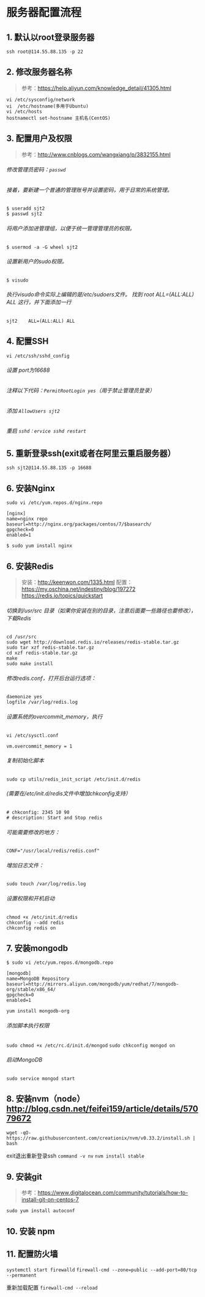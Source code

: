 # 服务器配置流程
## 1. 默认以root登录服务器
`ssh root@114.55.88.135 -p 22`
## 2. 修改服务器名称
> 参考：https://help.aliyun.com/knowledge_detail/41305.html

```
vi /etc/sysconfig/network
vi  /etc/hostname(多用于Ubuntu)
vi /etc/hosts
hostnamectl set-hostname 主机名(CentOS)
```
## 3. 配置用户及权限
> 参考：http://www.cnblogs.com/wangxiang/p/3832155.html

###### 修改管理员密码：`passwd`
###### 接着，要新建一个普通的管理账号并设置密码，用于日常的系统管理。
```
$ useradd sjt2
$ passwd sjt2
```
###### 将用户添加进管理组，以便于统一管理管理员的权限。
`$ usermod -a -G wheel sjt2`
###### 设置新用户的sudo权限。
`$ visudo`
###### 执行visudo命令实际上编辑的是/etc/sudoers文件。 找到 root ALL=(ALL:ALL) ALL 这行，并下面添加一行
`sjt2    ALL=(ALL:ALL) ALL`
## 4. 配置SSH
`vi /etc/ssh/sshd_config`
###### 设置 port为16688
###### 注释以下代码：`PermitRootLogin yes`（用于禁止管理员登录）
###### 添加 `AllowUsers sjt2`
###### 重启 `sshd：ervice sshd restart`
## 5. 重新登录ssh(exit或者在阿里云重启服务器）
`ssh sjt2@114.55.88.135 -p 16688 `
## 6. 安装Nginx
`sudo vi /etc/yum.repos.d/nginx.repo`

```
[nginx]
name=nginx repo
baseurl=http://nginx.org/packages/centos/7/$basearch/
gpgcheck=0
enabled=1
```

`$ sudo yum install nginx`

## 6. 安装Redis
> 安装：http://keenwon.com/1335.html
> 配置：https://my.oschina.net/indestiny/blog/197272
>      https://redis.io/topics/quickstart

###### 切换到/usr/src 目录（如果你安装在别的目录，注意后面要一些路径也要修改），下载Redis
```
cd /usr/src
sudo wget http://download.redis.io/releases/redis-stable.tar.gz
sudo tar xzf redis-stable.tar.gz
cd xzf redis-stable.tar.gz
make
sudo make install
```
###### 修改redis.conf，打开后台运行选项：
```
daemonize yes
logfile /var/log/redis.log
```
###### 设置系统的overcommit_memory，执行
`vi /etc/sysctl.conf`

`vm.overcommit_memory = 1`
###### 复制初始化脚本
`sudo cp utils/redis_init_script /etc/init.d/redis`
###### (需要在/etc/init.d/redis文件中增加chkconfig支持）
```
# chkconfig: 2345 10 90
# description: Start and Stop redis
```
###### 可能需要修改的地方：
`CONF="/usr/local/redis/redis.conf"`
###### 增加日志文件：
`sudo touch /var/log/redis.log`
###### 设置权限和开机启动
```
chmod +x /etc/init.d/redis
chkconfig --add redis
chkconfig redis on

```
## 7. 安装mongodb
`$ sudo vi /etc/yum.repos.d/mongodb.repo`
```
[mongodb]
name=MongoDB Repository
baseurl=http://mirrors.aliyun.com/mongodb/yum/redhat/7/mongodb-org/stable/x86_64/
gpgcheck=0
enabled=1
```
`yum install mongodb-org`
###### 添加脚本执行权限
`sudo chmod +x /etc/rc.d/init.d/mongod`
`sudo chkconfig mongod on`
###### 启动MongoDB
`sudo service mongod start`
## 8. 安装nvm（node）http://blog.csdn.net/feifei159/article/details/57079672
`wget -qO- https://raw.githubusercontent.com/creationix/nvm/v0.33.2/install.sh | bash`

exit退出重新登录ssh
`command -v nv`
`nvm install stable`
## 9. 安装git
> 参考：https://www.digitalocean.com/community/tutorials/how-to-install-git-on-centos-7

`sudo yum install autoconf`
## 10. 安装 npm
## 11. 配置防火墙
`systemctl start firewalld`
`firewall-cmd --zone=public --add-port=80/tcp --permanent`

重新加载配置
`firewall-cmd --reload`
